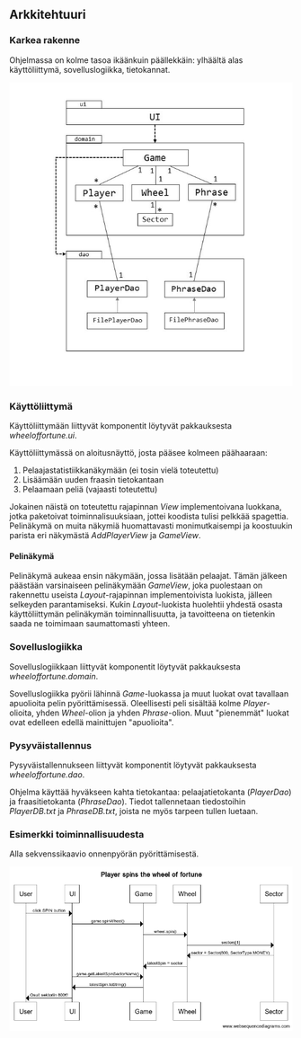 ## Arkkitehtuuri

### Karkea rakenne

Ohjelmassa on kolme tasoa ikäänkuin päällekkäin: ylhäältä alas käyttöliittymä, sovelluslogiikka, tietokannat.

![luokkakaavio alustava](https://github.com/ellikiiski/Ohjelmistotekniikka-2020/blob/main/kuvat/arkkitehtuuri.jpg)

### Käyttöliittymä

Käyttöliittymään liittyvät komponentit löytyvät pakkauksesta <em>wheeloffortune.ui</em>.

Käyttöliittymässä on aloitusnäyttö, josta pääsee kolmeen päähaaraan:
1. Pelaajastatistiikkanäkymään (ei tosin vielä toteutettu)
2. Lisäämään uuden fraasin tietokantaan
3. Pelaamaan peliä (vajaasti toteutettu)

Jokainen näistä on toteutettu rajapinnan <em>View</em> implementoivana luokkana, jotka paketoivat toiminnalisuuksiaan, jottei koodista tulisi pelkkää spagettia.
Pelinäkymä on muita näkymiä huomattavasti monimutkaisempi ja koostuukin parista eri näkymästä <em>AddPlayerView</em> ja <em>GameView</em>.

#### Pelinäkymä

Pelinäkymä aukeaa ensin näkymään, jossa lisätään pelaajat. Tämän jälkeen päästään varsinaiseen pelinäkymään <em>GameView</em>, joka puolestaan on rakennettu useista <em>Layout</em>-rajapinnan implementoivista luokista, jälleen selkeyden parantamiseksi. Kukin <em>Layout</em>-luokista huolehtii yhdestä osasta käyttöliittymän pelinäkymän toiminnallisuutta, ja tavoitteena on tietenkin saada ne toimimaan saumattomasti yhteen.

### Sovelluslogiikka

Sovelluslogiikkaan liittyvät komponentit löytyvät pakkauksesta <em>wheeloffortune.domain</em>.

Sovelluslogiikka pyörii lähinnä <em>Game</em>-luokassa ja muut luokat ovat tavallaan apuolioita pelin pyörittämisessä. Oleellisesti peli sisältää kolme <em>Player</em>-olioita, yhden <em>Wheel</em>-olion ja yhden <em>Phrase</em>-olion. Muut "pienemmät" luokat ovat edelleen edellä mainittujen "apuolioita".

### Pysyväistallennus

Pysyväistallennukseen liittyvät komponentit löytyvät pakkauksesta <em>wheeloffortune.dao</em>.

Ohjelma käyttää hyväkseen kahta tietokantaa: pelaajatietokanta (<em>PlayerDao</em>) ja fraasitietokanta (<em>PhraseDao</em>). Tiedot tallennetaan tiedostoihin <em>PlayerDB.txt</em> ja <em>PhraseDB.txt</em>, joista ne myös tarpeen tullen luetaan.

### Esimerkki toiminnallisuudesta

Alla sekvenssikaavio onnenpyörän pyörittämisestä.

![sekvenssikaavio spin](https://github.com/ellikiiski/Ohjelmistotekniikka-2020/blob/main/kuvat/sekvenssikaavio.png)
